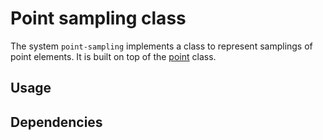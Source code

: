 # Point sampling class
The system `point-sampling` implements a class to represent samplings of point
elements.
It is built on top of the [point](https://github.com/thomashoullier/point)
class.

## Usage

## Dependencies

